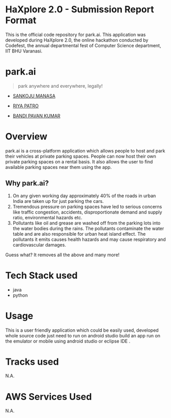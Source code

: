 # HaXplore 2.0 - Submission Report Format

This is the official code repository for park.ai. This application  was developed during HaXplore 2.0, 
the online hackathon conducted by Codefest, the annual departmental fest of Computer Science department, IIT BHU Varanasi.

# park.ai
> park anywhere and everywhere, legally!


* [SANKOJU MANASA](sankojumanasa2002@gmail.com)

* [RIYA PATRO](riya.patro@s.amity.edu)

* [BANDI PAVAN KUMAR](bandi.kumar@s.amity.edu)

# Overview

park.ai is a cross-platform application which allows people to host and park their vehicles at private parking spaces. 
People can now host their own private parking spaces on a rental basis. It also allows the user to find available parking spaces
near them using the app. 

## Why park.ai?

1) On any given working day approximately 40% of the roads in urban India are taken up for just parking the cars. 
2) Tremendous pressure on parking spaces have led to serious concerns like traffic congestion, accidents, disproportionate demand and supply ratio, environmental hazards etc.
3) Pollutants like oil and grease are washed off from the parking lots into the water bodies during the rains. The pollutants contaminate the water table and are also responsible for urban heat island effect. The pollutants it emits causes health hazards and may cause respiratory and cardiovascular damages.

Guess what? It removes all the above and many more!


# Tech Stack used

* java
* python

# Usage

This is a user friendly application which could be easily used, 
developed whole source code just need to run on android studio build an app run on the emulator or mobile using android studio or eclipse IDE .


# Tracks used

N.A.

# AWS Services Used

N.A.
